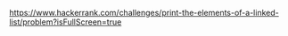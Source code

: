 https://www.hackerrank.com/challenges/print-the-elements-of-a-linked-list/problem?isFullScreen=true
